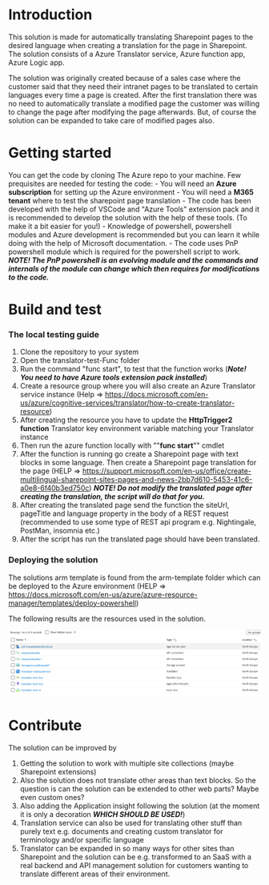 # Introduction

This solution is made for automatically translating Sharepoint pages to the desired language when creating a translation for the page in Sharepoint. The solution consists of a Azure Translator service, Azure function app, Azure Logic app. 

The solution was originally created because of a sales case where the customer said that they need their intranet pages to be translated to certain languages every time a page is created. After the first translation there was no need to automatically translate a modified page the customer was willing to change the page after modifying the page afterwards. But, of course the solution can be expanded to take care of modified pages also.

# Getting started 

You can get the code by cloning The Azure repo to your machine. Few prequisites are needed for testing the code:
	- You will need an **Azure subscription** for setting up the Azure environment
	- You will need a **M365 tenant** where to test the sharepoint page translation
	- The code has been developed with the help of VSCode and "Azure Tools" extension pack and it is recommended to develop the solution with the help of these tools. (To make it a bit easier for you!)
	- Knowledge of powershell, powershell modules and Azure development is recommended but you can learn it while doing with the help of Microsoft documentation.
	- The code uses PnP powershell module which is required for the powershell script to work.
	***NOTE! The PnP powershell is an evolving module and the commands and internals of the module can change which then requires for modifications to the code.***

# Build and test

### The local testing guide
1. Clone the repository to your system
2. Open the translator-test-Func folder 
3. Run the command "func start", to test that the function works (***Note! You need to have Azure tools extension pack installed***)
4. Create a resource group where you will also create an Azure Translator service instance (Help => https://docs.microsoft.com/en-us/azure/cognitive-services/translator/how-to-create-translator-resource)
5. After creating the resource you have to update the **HttpTrigger2 function** Translator key environment variable matching your Translator instance
6. Then run the azure function locally with ""**func start**"" cmdlet
7. After the function is running go create a Sharepoint page with text blocks in some language. Then create a Sharepoint page translation for the page (HELP => https://support.microsoft.com/en-us/office/create-multilingual-sharepoint-sites-pages-and-news-2bb7d610-5453-41c6-a0e8-6f40b3ed750c) ***NOTE! Do not modify the translated page after creating the translation, the script will do that for you.***
8. After creating the translated page send the function the siteUrl, pageTitle and language property in the body of a REST request (recommended to use some type of REST api program e.g. Nightingale, PostMan, insomnia etc.) 
9. After the script has run the translated page should have been translated.

### Deploying the solution

The solutions arm template is found from the arm-template folder which can be deployed to the Azure environment (HELP => https://docs.microsoft.com/en-us/azure/azure-resource-manager/templates/deploy-powershell)

The following results are the resources used in the solution.

![Azure resources](./images/azure-resources.png)

# Contribute

The solution can be improved by
1. Getting the solution to work with multiple site collections (maybe Sharepoint extensions)
2. Also the solution does not translate other areas than text blocks. So the question is can the solution can be extended to other web parts? Maybe even custom ones?
3.  Also adding the Application insight following the solution (at the moment it is only a decoration ***WHICH SHOULD BE USED!***)
4.  Translation service can also be used for translating other stuff than purely text e.g. documents and creating custom translator for terminology and/or specific language
5. Translator can be expanded in so many ways for other sites than Sharepoint and the solution can be e.g. transformed to an SaaS with a real backend and API management solution for customers wanting to translate different areas of their environment.